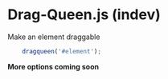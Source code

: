 # Drag-Queen.js (indev)

Make an element draggable
```javascript
    dragqueen('#element');
```

**More options coming soon**